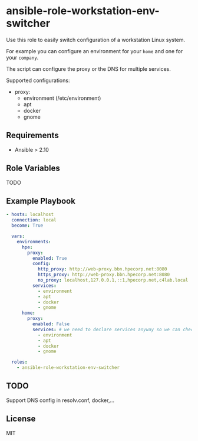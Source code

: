 # ansible-role-workstation-env-switcher

Use this role to easily switch configuration of a workstation Linux system.

For example you can configure an environment for your `home` and one for your `company`.

The script can configure the proxy or the DNS for multiple services.

Supported configurations:

- proxy:
  - environment (/etc/environment)
  - apt
  - docker
  - gnome


## Requirements

- Ansible > 2.10


## Role Variables

TODO


## Example Playbook

```yaml
- hosts: localhost
  connection: local
  become: True

  vars:
    environments:
      hpe:
        proxy:
          enabled: True
          config:
            http_proxy: http://web-proxy.bbn.hpecorp.net:8080
            https_proxy: http://web-proxy.bbn.hpecorp.net:8080
            no_proxy: localhost,127.0.0.1,::1,hpecorp.net,c4lab.local
          services:
            - environment
            - apt
            - docker
            - gnome
      home:
        proxy:
          enabled: False
          services: # we need to declare services anyway so we can check that the proxy config is not applied
            - environment
            - apt
            - docker
            - gnome

  roles:
    - ansible-role-workstation-env-switcher

```

## TODO

Support DNS config in resolv.conf, docker,...

## License

MIT
